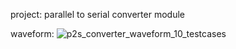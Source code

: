 project: parallel to serial converter module

waveform: 
   ![p2s_converter_waveform_10_testcases](https://github.com/user-attachments/assets/6984f60f-1fbf-481a-8524-50eb66ead28f)
